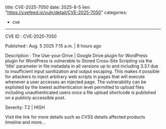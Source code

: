  
title: CVE-2025-7050
date: 2025-8-5
lien: "https://cvefeed.io/vuln/detail/CVE-2025-7050"
categories:
  - cve
---

CVE ID : CVE-2025-7050

Published :  Aug. 5
2025
7:15 a.m. | 8 hours ago

Description : The Use-your-Drive | Google Drive plugin for WordPress plugin for WordPress is vulnerable to Stored Cross-Site Scripting via the 'title' parameter in file metadata in all versions up to
and including
3.3.1 due to insufficient input sanitization and output escaping. This makes it possible for attackers to inject arbitrary web scripts in pages that will execute whenever a user accesses an injected page. The vulnerability can be exploited by the lowest authentication level permitted to upload files
including unauthenticated users
once a file upload shortcode is published on a publicly accessible post.

Severity: 7.2 | HIGH

Visit the link for more details
such as CVSS details
affected products
timeline
and more...
